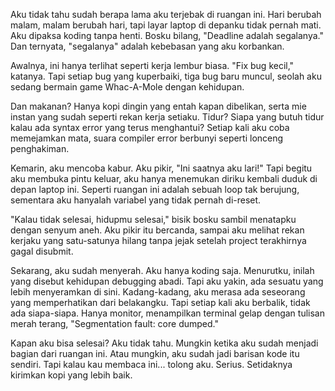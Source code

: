 Aku tidak tahu sudah berapa lama aku terjebak di ruangan ini. Hari berubah malam, malam berubah hari, tapi layar laptop di depanku tidak pernah mati. Aku dipaksa koding tanpa henti. Bosku bilang, "Deadline adalah segalanya." Dan ternyata, "segalanya" adalah kebebasan yang aku korbankan.

Awalnya, ini hanya terlihat seperti kerja lembur biasa. "Fix bug kecil," katanya. Tapi setiap bug yang kuperbaiki, tiga bug baru muncul, seolah aku sedang bermain game Whac-A-Mole dengan kehidupan.

Dan makanan? Hanya kopi dingin yang entah kapan dibelikan, serta mie instan yang sudah seperti rekan kerja setiaku. Tidur? Siapa yang butuh tidur kalau ada syntax error yang terus menghantui? Setiap kali aku coba memejamkan mata, suara compiler error berbunyi seperti lonceng penghakiman.

Kemarin, aku mencoba kabur. Aku pikir, "Ini saatnya aku lari!" Tapi begitu aku membuka pintu keluar, aku hanya menemukan diriku kembali duduk di depan laptop ini. Seperti ruangan ini adalah sebuah loop tak berujung, sementara aku hanyalah variabel yang tidak pernah di-reset.

"Kalau tidak selesai, hidupmu selesai," bisik bosku sambil menatapku dengan senyum aneh. Aku pikir itu bercanda, sampai aku melihat rekan kerjaku yang satu-satunya hilang tanpa jejak setelah project terakhirnya gagal disubmit.

Sekarang, aku sudah menyerah. Aku hanya koding saja. Menurutku, inilah yang disebut kehidupan debugging abadi. Tapi aku yakin, ada sesuatu yang lebih menyeramkan di sini. Kadang-kadang, aku merasa ada seseorang yang memperhatikan dari belakangku. Tapi setiap kali aku berbalik, tidak ada siapa-siapa. Hanya monitor, menampilkan terminal gelap dengan tulisan merah terang, "Segmentation fault: core dumped."

Kapan aku bisa selesai? Aku tidak tahu. Mungkin ketika aku sudah menjadi bagian dari ruangan ini. Atau mungkin, aku sudah jadi barisan kode itu sendiri. Tapi kalau kau membaca ini... tolong aku. Serius. Setidaknya kirimkan kopi yang lebih baik.
